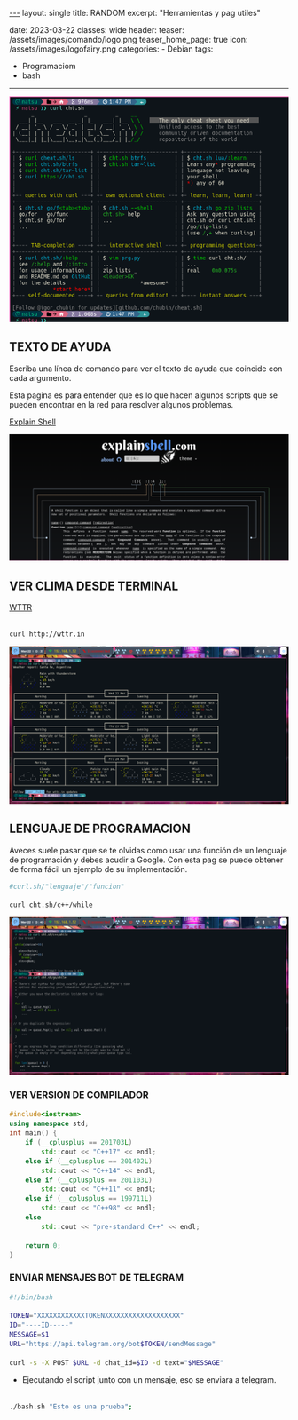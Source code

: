 [---](---.md)
layout: single
title:  RANDOM
excerpt: "Herramientas y pag utiles"

date: 2023-03-22
classes: wide
header:
    teaser: /assets/images/comando/logo.png
    teaser_home_page: true
    icon: /assets/images/logofairy.png
categories:
    - Debian
tags:  
 - Programaciom
 - bash
---

![](../assets/images/comandos/wallpapers.png)

## TEXTO DE AYUDA 

Escriba una línea de comando para ver el texto de ayuda que coincide con cada argumento. 

Esta pagina es para entender que es lo que hacen algunos scripts que se pueden encontrar en la red para resolver algunos problemas.

[Explain Shell](https://explainshell.com/)

![](../assets/images/comandos/comandos.png)

## VER CLIMA DESDE TERMINAL 

[WTTR](http://wttr.in)

```bash

curl http://wttr.in

```
![](../assets/images/comandos/wttr.png)

## LENGUAJE DE PROGRAMACION

Aveces suele pasar que se te olvidas como usar una función de un lenguaje de programación y debes acudir a Google. Con esta pag se puede obtener de forma fácil un ejemplo de su implementación.


```bash
#curl.sh/"lenguaje"/"funcion"

curl cht.sh/c++/while

```
![](../assets/images/comandos/cht.png)

### VER VERSION DE COMPILADOR 

```c++
#include<iostream>
using namespace std;
int main() {
    if (__cplusplus == 201703L)
        std::cout << "C++17" << endl;
    else if (__cplusplus == 201402L)
        std::cout << "C++14" << endl;
    else if (__cplusplus == 201103L)
        std::cout << "C++11" << endl;
    else if (__cplusplus == 199711L)
        std::cout << "C++98" << endl;
    else
        std::cout << "pre-standard C++" << endl;

    return 0;
}
```

### ENVIAR MENSAJES BOT DE TELEGRAM
```bash
#!/bin/bash

TOKEN="XXXXXXXXXXXXTOKENXXXXXXXXXXXXXXXXXXX"
ID="----ID-----"
MESSAGE=$1
URL="https://api.telegram.org/bot$TOKEN/sendMessage"

curl -s -X POST $URL -d chat_id=$ID -d text="$MESSAGE"


```

* Ejecutando el script junto con un mensaje, eso se enviara a telegram.

```bash

./bash.sh "Esto es una prueba";

```
